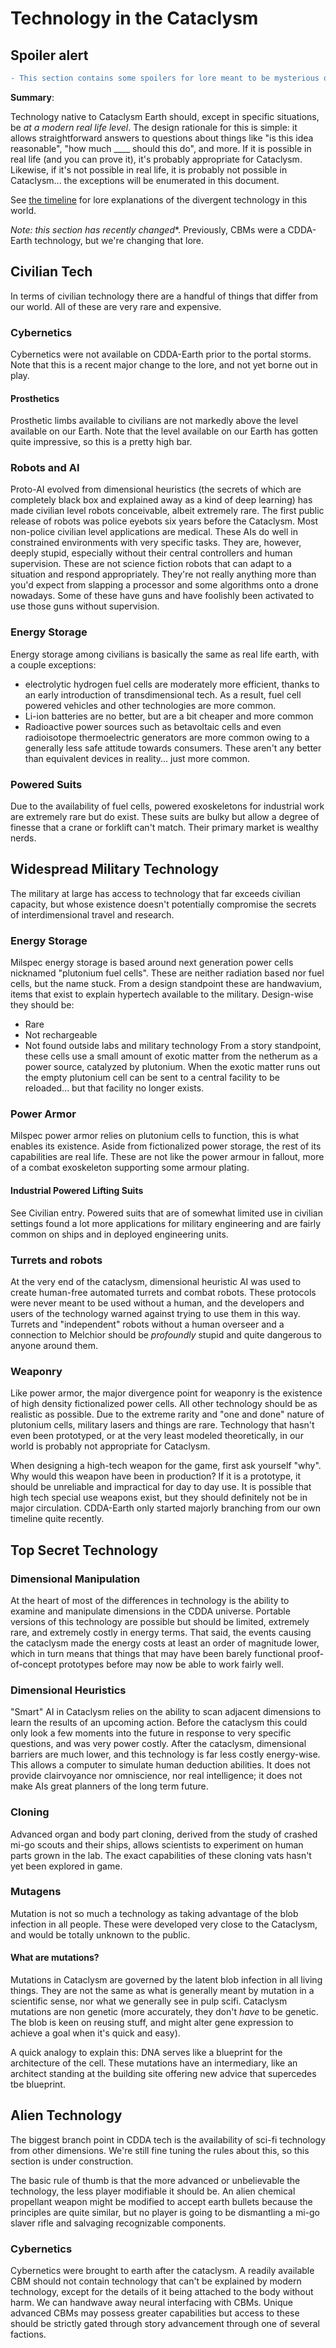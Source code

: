 # Technology in the Cataclysm

## Spoiler alert
```diff
- This section contains some spoilers for lore meant to be mysterious or hard to learn in game.
```

**Summary**:

Technology native to Cataclysm Earth should, except in specific situations, be *at a modern real life level*.  The design rationale for this is simple: it allows straightforward answers to questions about things like "is this idea reasonable", "how much ____ should this do", and more.  If it is possible in real life (and you can prove it), it's probably appropriate for Cataclysm.  Likewise, if it's not possible in real life, it is probably not possible in Cataclysm... the exceptions will be enumerated in this document.

See [the timeline](./lore-background.md) for lore explanations of the divergent technology in this world.

*Note: this section has recently changed**. Previously, CBMs were a CDDA-Earth technology, but we're changing that lore.

## Civilian Tech
In terms of civilian technology there are a handful of things that differ from our world.  All of these are very rare and expensive.

### Cybernetics
Cybernetics were not available on CDDA-Earth prior to the portal storms.  Note that this is a recent major change to the lore, and not yet borne out in play.

#### Prosthetics
Prosthetic limbs available to civilians are not markedly above the level available on our Earth.  Note that the level available on our Earth has gotten quite impressive, so this is a pretty high bar.

### Robots and AI
Proto-AI evolved from dimensional heuristics (the secrets of which are completely black box and explained away as a kind of deep learning) has made civilian level robots conceivable, albeit extremely rare.  The first public release of robots was police eyebots six years before the Cataclysm.  Most non-police civilian level applications are medical.  These AIs do well in constrained environments with very specific tasks.  They are, however, deeply stupid, especially without their central controllers and human supervision. These are not science fiction robots that can adapt to a situation and respond appropriately. They're not really anything more than you'd expect from slapping a processor and some algorithms onto a drone nowadays.  Some of these have guns and have foolishly been activated to use those guns without supervision.

### Energy Storage
Energy storage among civilians is basically the same as real life earth, with a couple exceptions:
- electrolytic hydrogen fuel cells are moderately more efficient, thanks to an early introduction of transdimensional tech.  As a result, fuel cell powered vehicles and other technologies are more common.
- Li-ion batteries are no better, but are a bit cheaper and more common
- Radioactive power sources such as betavoltaic cells and even radioisotope thermoelectric generators are more common owing to a generally less safe attitude towards consumers. These aren't any better than equivalent devices in reality... just more common.

### Powered Suits
Due to the availability of fuel cells, powered exoskeletons for industrial work are extremely rare but do exist.  These suits are bulky but allow a degree of finesse that a crane or forklift can't match.  Their primary market is wealthy nerds.

## Widespread Military Technology
The military at large has access to technology that far exceeds civilian capacity, but whose existence doesn't potentially compromise the secrets of interdimensional travel and research.

### Energy Storage
Milspec energy storage is based around next generation power cells nicknamed "plutonium fuel cells".  These are neither radiation based nor fuel cells, but the name stuck.  From a design standpoint these are handwavium, items that exist to explain hypertech available to the military.  Design-wise they should be:
- Rare
- Not rechargeable
- Not found outside labs and military technology
From a story standpoint, these cells use a small amount of exotic matter from the netherum as a power source, catalyzed by plutonium.  When the exotic matter runs out the empty plutonium cell can be sent to a central facility to be reloaded... but that facility no longer exists.

### Power Armor
Milspec power armor relies on plutonium cells to function, this is what enables its existence.  Aside from fictionalized power storage, the rest of its capabilities are real life.  These are not like the power armour in fallout, more of a combat exoskeleton supporting some armour plating.

#### Industrial Powered Lifting Suits
See Civilian entry. Powered suits that are of somewhat limited use in civilian settings found a lot more applications for military engineering and are fairly common on ships and in deployed engineering units.

### Turrets and robots
At the very end of the cataclysm, dimensional heuristic AI was used to create human-free automated turrets and combat robots. These protocols were never meant to be used without a human, and the developers and users of the technology warned against trying to use them in this way. Turrets and "independent" robots without a human overseer and a connection to Melchior should be *profoundly* stupid and quite dangerous to anyone around them.

### Weaponry
Like power armor, the major divergence point for weaponry is the existence of high density fictionalized power cells.  All other technology should be as realistic as possible.  Due to the extreme rarity and "one and done" nature of plutonium cells, military lasers and things are rare.  Technology that hasn't even been prototyped, or at the very least modeled theoretically, in our world is probably not appropriate for Cataclysm.

When designing a high-tech weapon for the game, first ask yourself "why". Why would this weapon have been in production?  If it is a prototype, it should be unreliable and impractical for day to day use.  It is possible that high tech special use weapons exist, but they should definitely not be in major circulation.  CDDA-Earth only started majorly branching from our own timeline quite recently.

## Top Secret Technology

### Dimensional Manipulation
At the heart of most of the differences in technology is the ability to examine and manipulate dimensions in the CDDA universe. Portable versions of this technology are possible but should be limited, extremely rare, and extremely costly in energy terms.  That said, the events causing the cataclysm made the energy costs at least an order of magnitude lower, which in turn means that things that may have been barely functional proof-of-concept prototypes before may now be able to work fairly well.

### Dimensional Heuristics
"Smart" AI in Cataclysm relies on the ability to scan adjacent dimensions to learn the results of an upcoming action.  Before the cataclysm this could only look a few moments into the future in response to very specific questions, and was very power costly.  After the cataclysm, dimensional barriers are much lower, and this technology is far less costly energy-wise.  This allows a computer to simulate human deduction abilities.  It does not provide clairvoyance nor omniscience, nor real intelligence; it does not make AIs great planners of the long term future.

### Cloning
Advanced organ and body part cloning, derived from the study of crashed mi-go scouts and their ships, allows scientists to experiment on human parts grown in the lab.  The exact capabilities of these cloning vats hasn't yet been explored in game.

### Mutagens
Mutation is not so much a technology as taking advantage of the blob infection in all people.  These were developed very close to the Cataclysm, and would be totally unknown to the public.

#### What are mutations?
Mutations in Cataclysm are governed by the latent blob infection in all living things.  They are not the same as what is generally meant by mutation in a scientific sense, nor what we generally see in pulp scifi.  Cataclysm mutations are non genetic (more accurately, they don't *have* to be genetic.  The blob is keen on reusing stuff, and might alter gene expression to achieve a goal when it's quick and easy).

A quick analogy to explain this: DNA serves like a blueprint for the architecture of the cell.  These mutations have an intermediary, like an architect standing at the building site offering new advice that supercedes tbe blueprint.


## Alien Technology
The biggest branch point in CDDA tech is the availability of sci-fi technology from other dimensions.  We're still fine tuning the rules about this, so this section is under construction.

The basic rule of thumb is that the more advanced or unbelievable the technology, the less player modifiable it should be.  An alien chemical propellant weapon might be modified to accept earth bullets because the principles are quite similar, but no player is going to be dismantling a mi-go slaver rifle and salvaging recognizable components. 

### Cybernetics
Cybernetics were brought to earth after the cataclysm.  A readily available CBM should not contain technology that can't be explained by modern technology, except for the details of it being attached to the body without harm.  We can handwave away neural interfacing with CBMs.  Unique advanced CBMs may possess greater capabilities but access to these should be strictly gated through story advancement through one of several factions.
